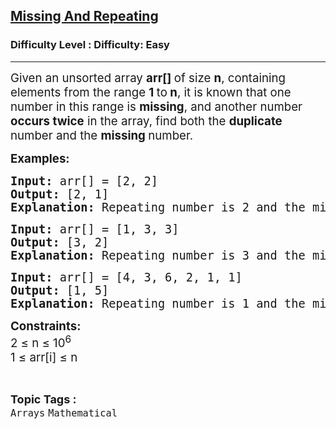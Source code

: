 <h2><a href="https://www.geeksforgeeks.org/problems/find-missing-and-repeating2512/0">Missing And Repeating</a></h2><h3>Difficulty Level : Difficulty: Easy</h3><hr><div class="problems_problem_content__Xm_eO"><p><span style="font-size: 18.6667px;">Given an unsorted array <strong>arr[] </strong>of size <strong>n</strong>, containing elements from the range <strong>1 </strong>to<strong> n</strong>, it is known that one number in this range is <strong>missing</strong>, and another number <strong>occurs twice</strong> in the array, find both the <strong>duplicate </strong>number and the <strong>missing </strong>number.</span></p>
<p><span style="font-size: 14pt;"><strong>Examples:<br></strong></span></p>
<pre><span style="font-size: 14pt;"><strong>Input: </strong>arr[] = [2, 2]
<strong>Output:</strong> [2, 1]
<strong>Explanation:</strong> Repeating number is 2 and the missing number is 1.</span></pre>
<pre><span style="font-size: 14pt;"><strong>Input: </strong>arr[] = [1, 3, 3] 
<strong>Output:</strong> [3, 2]
<strong>Explanation:</strong> Repeating number is 3 and the missing number is 2.</span></pre>
<pre><span style="font-size: 14pt;"><strong>Input: </strong>arr[] = [4, 3, 6, 2, 1, 1]</span><br><span style="font-size: 14pt;"><strong>Output:</strong> [1, 5]</span><br><span style="font-size: 14pt;"><strong>Explanation: </strong>Repeating number is 1 and the missing number is 5.</span></pre>
<p><span style="font-size: 14pt;"><strong>Constraints:</strong><br>2 ≤ n ≤ 10<sup>6</sup><br>1 ≤ arr[i] ≤ n</span></p></div><br><p><span style=font-size:18px><strong>Topic Tags : </strong><br><code>Arrays</code>&nbsp;<code>Mathematical</code>&nbsp;